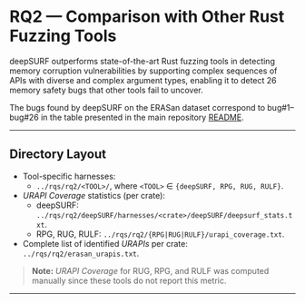 # RQ2 — Comparison with Other Rust Fuzzing Tools

deepSURF outperforms state-of-the-art Rust fuzzing tools in detecting memory corruption vulnerabilities by supporting complex sequences of APIs with diverse and complex argument types, enabling it to detect 26 memory safety bugs that other tools fail to uncover.

The bugs found by deepSURF on the ERASan dataset correspond to bug#1–bug#26 in the table presented in the main repository [README](../../README.md).

---

## Directory Layout

- Tool-specific harnesses:
  - `../rqs/rq2/<TOOL>/`, where `<TOOL>` ∈ `{deepSURF, RPG, RUG, RULF}`.
- _URAPI Coverage_ statistics (per crate):
  - deepSURF: `../rqs/rq2/deepSURF/harnesses/<crate>/deepSURF/deepsurf_stats.txt`.
  - RPG, RUG, RULF: `../rqs/rq2/{RPG|RUG|RULF}/urapi_coverage.txt`.
- Complete list of identified _URAPIs_ per crate: `../rqs/rq2/erasan_urapis.txt`.

> **Note:** _URAPI Coverage_ for RUG, RPG, and RULF was computed manually since these tools do not report this metric.
---